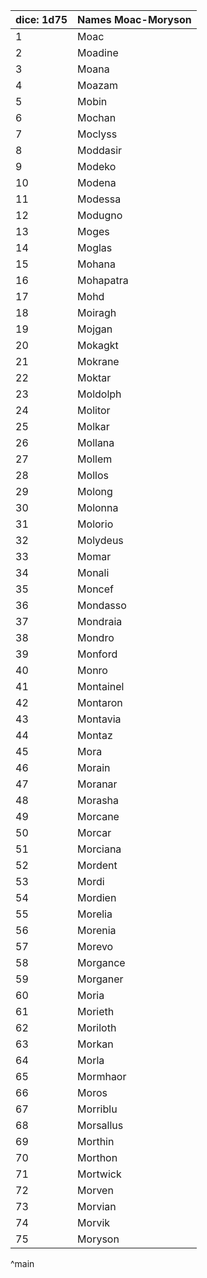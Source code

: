 | dice: 1d75 | Names Moac-Moryson|
| ---- | ---- |
|1|Moac|
|2|Moadine|
|3|Moana|
|4|Moazam|
|5|Mobin|
|6|Mochan|
|7|Moclyss|
|8|Moddasir|
|9|Modeko|
|10|Modena|
|11|Modessa|
|12|Modugno|
|13|Moges|
|14|Moglas|
|15|Mohana|
|16|Mohapatra|
|17|Mohd|
|18|Moiragh|
|19|Mojgan|
|20|Mokagkt|
|21|Mokrane|
|22|Moktar|
|23|Moldolph|
|24|Molitor|
|25|Molkar|
|26|Mollana|
|27|Mollem|
|28|Mollos|
|29|Molong|
|30|Molonna|
|31|Molorio|
|32|Molydeus|
|33|Momar|
|34|Monali|
|35|Moncef|
|36|Mondasso|
|37|Mondraia|
|38|Mondro|
|39|Monford|
|40|Monro|
|41|Montainel|
|42|Montaron|
|43|Montavia|
|44|Montaz|
|45|Mora|
|46|Morain|
|47|Moranar|
|48|Morasha|
|49|Morcane|
|50|Morcar|
|51|Morciana|
|52|Mordent|
|53|Mordi|
|54|Mordien|
|55|Morelia|
|56|Morenia|
|57|Morevo|
|58|Morgance|
|59|Morganer|
|60|Moria|
|61|Morieth|
|62|Moriloth|
|63|Morkan|
|64|Morla|
|65|Mormhaor|
|66|Moros|
|67|Morriblu|
|68|Morsallus|
|69|Morthin|
|70|Morthon|
|71|Mortwick|
|72|Morven|
|73|Morvian|
|74|Morvik|
|75|Moryson|
^main
